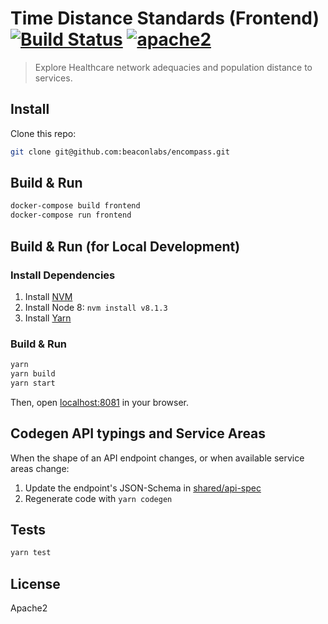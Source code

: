 # Time Distance Standards (Frontend) [![Build Status][build]](https://circleci.com/gh/beaconlabs/encompass) [![apache2]](https://www.apache.org/licenses/LICENSE-2.0)

[build]: https://img.shields.io/circleci/project/beaconlabs/encompass.svg?branch=master&style=flat-square
[apache2]: https://img.shields.io/badge/License-Apache%202.0-blue.svg

> Explore Healthcare network adequacies and population distance to services.

## Install

Clone this repo:

```sh
git clone git@github.com:beaconlabs/encompass.git
```

## Build & Run

```sh
docker-compose build frontend
docker-compose run frontend
```

## Build & Run (for Local Development)

### Install Dependencies

1. Install [NVM](https://github.com/creationix/nvm#installation)
2. Install Node 8: `nvm install v8.1.3`
3. Install [Yarn](https://yarnpkg.com/en/docs/install)

### Build & Run

```sh
yarn
yarn build
yarn start
```

Then, open [localhost:8081](http://localhost:8081) in your browser.

## Codegen API typings and Service Areas

When the shape of an API endpoint changes, or when available service areas change:

1. Update the endpoint's JSON-Schema in [shared/api-spec](../shared/api-spec)
2. Regenerate code with `yarn codegen`

## Tests

```sh
yarn test
```

## License

Apache2
